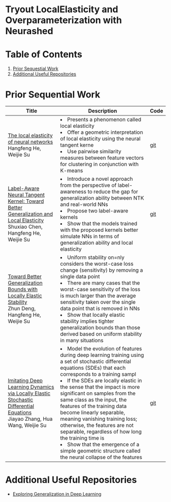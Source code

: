 # Tryout LocalElasticity and Overparameterization with Neurashed

# Table of Contents
1. [Prior Sequestial Work](#prior-sequential-work)
2. [Additional Useful Repositories](#additional-useful-repositories)

# Prior Sequential Work
| Title | Description | Code |
|-------|-------------|------|
|  [The local elasticity of neural networks](https://arxiv.org/abs/1910.06943) <br> Hangfeng He, Weijie Su     |    <li>Presents a phenomenon called local elasticity</li> <li>Offer a geometric interpretation of local elasticity using the neural tangent kerne</li> <li>Use pairwise similarity measures between feature vectors for clustering in conjunction with K-means</li>   |   [git](https://github.com/HornHehhf/LocalElasticity)   |
|  [Label-Aware Neural Tangent Kernel: Toward Better Generalization and Local Elasticity](https://proceedings.neurips.cc/paper/2020/hash/b6b90237b3ebd1e462a5d11dbc5c4dae-Abstract.html) <br> Shuxiao Chen, Hangfeng He, Weijie Su     |    <li>Introduce a novel approach from the perspective of label-awareness to reduce the gap for generalization ability between NTK and real-world NNs</li> <li>Propose two label-aware kernels</li> <li>Show that the models trained with the proposed kernels better simulate NNs in terms of generalization ability and local elasticity</li>   |   [git](https://github.com/HornHehhf/LANTK)   |
|  [Toward Better Generalization Bounds with Locally Elastic Stability](https://proceedings.mlr.press/v139/deng21b.html) <br> Zhun Deng, Hangfeng He, Weijie Su     |    <li>Uniform stability on=nly considers the worst-case loss change (sensitivity) by removing a single data point</li> <li>There are many cases that the worst-case sensitivity of the loss is much larger than the average sensitivity taken over the single data point that is removed in NNs</li> <li>Show that locally elastic stability implies tighter generalization bounds than those derived based on uniform stability in many situations</li>   |   |
|  [Imitating Deep Learning Dynamics via Locally Elastic Stochastic Differential Equations](https://proceedings.neurips.cc/paper/2021/file/327af0f71f7acdfd882774225f04775f-Paper.pdf) <br> Jiayao Zhang, Hua Wang, Weijie Su     |    <li>Model the evolution of features during deep learning training using a set of stochastic differential equations (SDEs) that each corresponds to a training sampl</li> <li>If the SDEs are locally elastic in the sense that the impact is more significant on samples from the same class as the input, the features of the training data become linearly separable, meaning vanishing training loss; otherwise, the features are not separable, regardless of how long the training time is</li> <li>Show that the emergence of a simple geometric structure called the neural collapse of the features</li>   |   [git](https://github.com/zjiayao/le_sde)   |

# Additional Useful Repositories
* [Exploring Generalization in Deep Learning](https://github.com/bneyshabur/generalization-bounds)

